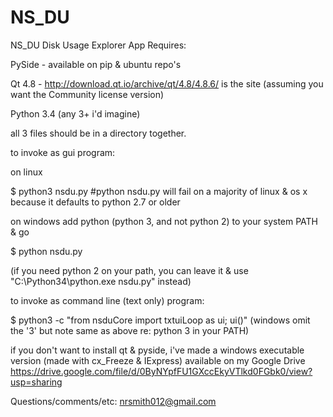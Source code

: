 # NS_DU
NS_DU Disk Usage Explorer App
Requires:

PySide - available on pip & ubuntu repo's

Qt 4.8 - http://download.qt.io/archive/qt/4.8/4.8.6/ is the site (assuming you want the Community license version)

Python 3.4 (any 3+ i'd imagine)

all 3 files should be in a directory together.

to invoke as gui program:

on linux

$ python3 nsdu.py #python nsdu.py will fail on a majority of linux & os x because it defaults to python 2.7 or older

on windows add python (python 3, and not python 2) to your system PATH & go

$ python nsdu.py

(if you need python 2 on your path, you can leave it & use "C:\Python34\python.exe nsdu.py" instead)

to invoke as command line (text only) program:

$ python3 -c "from nsduCore import txtuiLoop as ui; ui()" (windows omit the '3' but note same as above re: python 3 in your PATH)

if you don't want to install qt & pyside, i've made a windows executable version (made with cx_Freeze & IExpress) available on my Google Drive https://drive.google.com/file/d/0ByNYpfFU1GXccEkyVTlkd0FGbk0/view?usp=sharing

Questions/comments/etc: nrsmith012@gmail.com
